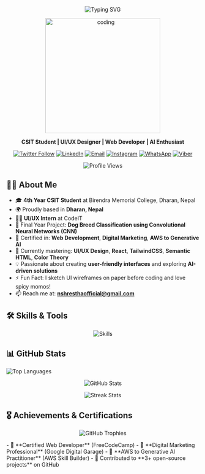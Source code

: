 <p align="center">
  <img src="https://readme-typing-svg.demolab.com?font=Fira+Code&pause=1000&color=F7768E¢er=true&vCenter=true&width=500&lines=Hello%2C+I'm+Nishchal+from+Dharan%2C+Nepal;CSIT+Student+%7C+4th+Year;UI%2FUX+Intern+at+CodeIT;Freelancer+%7C+Designer+%7C+Tech+Enthusiast" alt="Typing SVG" />
</p>
<p align="center">
  <img src="https://gifdb.com/images/high/animated-man-computer-coding-nae6mec378lsg1i3.gif" alt="coding" width="300"/>
</p>
<p align="center">
  <strong>CSIT Student | UI/UX Designer | Web Developer | AI Enthusiast</strong>
</p>
<p align="center">
  <a href="https://twitter.com/sthanishchal"><img src="https://img.shields.io/twitter/follow/sthanishchal?logo=twitter&style=for-the-badge" alt="Twitter Follow"></a>
  <a href="https://www.linkedin.com/in/sthanishchal/"><img src="https://img.shields.io/badge/LinkedIn-0A66C2?style=for-the-badge&logo=linkedin&logoColor=white" alt="LinkedIn"></a>
  <a href="mailto:nshresthaofficial@gmail.com"><img src="https://img.shields.io/badge/Email-nshresthaofficial@gmail.com-D14836?style=for-the-badge&logo=gmail" alt="Email"></a>
  <a href="https://www.instagram.com/sthanishchal"><img src="https://img.shields.io/badge/Instagram-E4405F?style=for-the-badge&logo=instagram&logoColor=white" alt="Instagram"></a>
  <a href="https://wa.me/9779812311177"><img src="https://img.shields.io/badge/WhatsApp-25D366?style=for-the-badge&logo=whatsapp&logoColor=white" alt="WhatsApp"></a>
  <a href="viber://chat?number=%2B9779812311177"><img src="https://img.shields.io/badge/Viber-7360F2?style=for-the-badge&logo=viber&logoColor=white" alt="Viber"></a>
</p>
<p align="center">
  <img src="https://komarev.com/ghpvc/?username=sthanishchal&label=Profile%20Views&color=0e75b6&style=flat" alt="Profile Views" />
</p>

## 👨‍💻 About Me
- 🎓 **4th Year CSIT Student** at Birendra Memorial College, Dharan, Nepal
- 🌍 Proudly based in **Dharan, Nepal**
- 👨‍🎨 **UI/UX Intern** at CodeIT
- 🧠 Final Year Project: **Dog Breed Classification using Convolutional Neural Networks (CNN)**
- 📜 Certified in: **Web Development**, **Digital Marketing**, **AWS to Generative AI**
- 🌱 Currently mastering: **UI/UX Design**, **React**, **TailwindCSS**, **Semantic HTML**, **Color Theory**
- 💡 Passionate about creating **user-friendly interfaces** and exploring **AI-driven solutions**
- ⚡ Fun Fact: I sketch UI wireframes on paper before coding and love spicy momos!
- 📫 Reach me at: **nshresthaofficial@gmail.com**

## 🛠️ Skills & Tools
<p align="center">
  <img src="https://skillicons.dev/icons?i=html,css,js,react,tailwind,figma,github,git,vscode,cpp,python,aws,firebase,nodejs" alt="Skills" />
</p>

## 📊 GitHub Stats
<p align="left">
  <img src="https://github-readme-stats.vercel.app/api/top-langs?username=sthanishchal&show_icons=true&locale=en&layout=compact&theme=tokyonight&hide_border=true" alt="Top Languages" />
</p>
<p align="center">
  <img src="https://github-readme-stats.vercel.app/api?username=sthanishchal&show_icons=true&locale=en&theme=tokyonight&hide_border=true" alt="GitHub Stats" />
</p>
<p align="center">
  <img src="https://github-readme-streak-stats.herokuapp.com?user=sthanishchal&theme=tokyonight&hide_border=true" alt="Streak Stats" />
</p>

## 🎖️ Achievements & Certifications
<p align="center">
  <img src="https://github-profile-trophy.vercel.app?username=sthanishchal&theme=tokyonight&no-frame=true&margin-w=10" alt="GitHub Trophies" />
</p>
- 🏅 **Certified Web Developer** (FreeCodeCamp)
- 🏅 **Digital Marketing Professional** (Google Digital Garage)
- 🏅 **AWS to Generative AI Practitioner** (AWS Skill Builder)
- 🌟 Contributed to **3+ open-source projects** on GitHub
